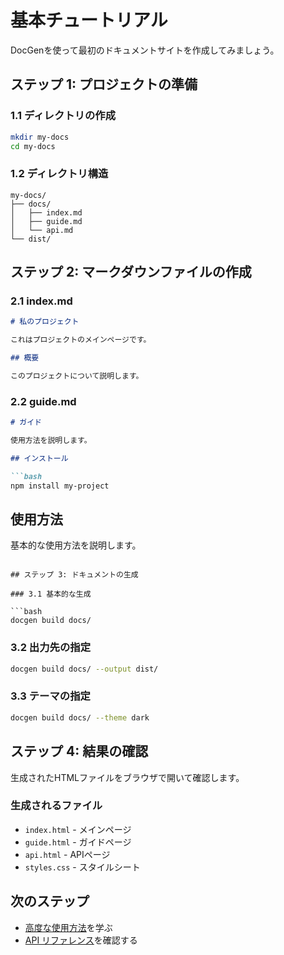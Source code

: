 # 基本チュートリアル

DocGenを使って最初のドキュメントサイトを作成してみましょう。

## ステップ 1: プロジェクトの準備

### 1.1 ディレクトリの作成

```bash
mkdir my-docs
cd my-docs
```

### 1.2 ディレクトリ構造

```
my-docs/
├── docs/
│   ├── index.md
│   ├── guide.md
│   └── api.md
└── dist/
```

## ステップ 2: マークダウンファイルの作成

### 2.1 index.md

```markdown
# 私のプロジェクト

これはプロジェクトのメインページです。

## 概要

このプロジェクトについて説明します。
```

### 2.2 guide.md

```markdown
# ガイド

使用方法を説明します。

## インストール

```bash
npm install my-project
```

## 使用方法

基本的な使用方法を説明します。
```

## ステップ 3: ドキュメントの生成

### 3.1 基本的な生成

```bash
docgen build docs/
```

### 3.2 出力先の指定

```bash
docgen build docs/ --output dist/
```

### 3.3 テーマの指定

```bash
docgen build docs/ --theme dark
```

## ステップ 4: 結果の確認

生成されたHTMLファイルをブラウザで開いて確認します。

### 生成されるファイル

- `index.html` - メインページ
- `guide.html` - ガイドページ
- `api.html` - APIページ
- `styles.css` - スタイルシート

## 次のステップ

- [高度な使用方法](../guides/advanced-usage.md)を学ぶ
- [API リファレンス](../api/)を確認する